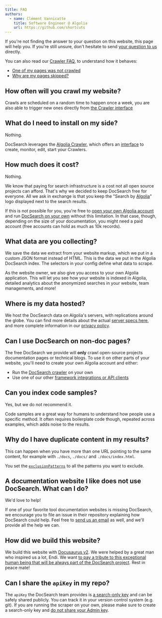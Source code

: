 ```yaml
---
title: FAQ
authors:
  - name: Clément Vannicatte
    title: Software Engineer @ Algolia
    url: https://github.com/shortcuts
---
```


If you're not finding the answer to your question on this website, this page will help you. If you're still unsure, don't hesitate to send [your question to us][1] directly.

You can also read our [Crawler FAQ][17], to understand how it behaves:

- [One of my pages was not crawled][15]
- [Why are my pages skipped?][16]

## How often will you crawl my website?

Crawls are scheduled on a random time to happen once a week, you are also able to trigger new ones directly from [the Crawler interface][2]

## What do I need to install on my side?

Nothing.

DocSearch leverages the [Algolia Crawler][3], which offers an [interface][2] to create, monitor, edit, start your Crawlers.

## How much does it cost?

Nothing.

We know that paying for search infrastructure is a cost not all open source projects can afford. That's why we decided to keep DocSearch free for everyone. All we ask in exchange is that you keep the "Search by [Algolia][4]" logo displayed next to the search results.

If this is not possible for you, you're free to [open your own Algolia account][5] and run [DocSearch on your own][6] without this limitation. In that case, though, depending on the size of your documentation, you might need a paid account (free accounts can hold as much as 10k records).

## What data are you collecting?

We save the data we extract from your website markup, which we put in a custom JSON format instead of HTML. This is the data we put in the Algolia DocSearch index. The selectors in your config define what data to scrape.

As the website owner, we also give you access to your own Algolia application. This will let you see how your website is indexed in Algolia, detailed analytics about the anonymized searches in your website, team managements, and more!

## Where is my data hosted?

We host the DocSearch data on Algolia's servers, with replications around the globe. You can find more details about the actual [server specs here][7], and more complete information in our [privacy policy][8].

## Can I use DocSearch on non-doc pages?

The free DocSearch we provide will **only** crawl open-source projects documentation pages or technical blogs. To use it on other parts of your website, you'll need to create your own Algolia account and either:

- Run the [DocSearch crawler][6] on your own
- Use one of our other [framework integrations or API clients][9]

## Can you index code samples?

Yes, but we do not recommend it.

Code samples are a great way for humans to understand how people use a specific method. It often requires boilerplate code though, repeated across examples, which adds noise to the results.

## Why do I have duplicate content in my results?

This can happen when you have more than one URL pointing to the same content, for example with `./docs`, `./docs/` and `./docs/index.html`.

You set the [`exclusionPatterns`][10] to all the patterns you want to exclude.

## A documentation website I like does not use DocSearch. What can I do?

We'd love to help!

If one of your favorite tool documentation websites is missing DocSearch, we encourage you to file an issue in their repository explaining how DocSearch could help. Feel free to [send us an email][1] as well, and we'll provide all the help we can.

## How did we build this website?

We build this website with [Docusaurus v2][11]. We were helped by a great man who inspired us a lot, Endi. We want [to pay a tribute to this exceptional human being that will be always part of the DocSearch project][12]. Rest in peace mate!

## Can I share the `apiKey` in my repo?

The `apiKey` the DocSearch team provides is [a search-only key][13] and can be safely shared publicly. You can track it in your version control system (e.g. git). If you are running the scraper on your own, please make sure to create a search-only key and [do not share your Admin key][14].

[1]: mailto:docsearch@algolia.com
[2]: https://crawler.algolia.com/
[3]: https://www.algolia.com/products/search-and-discovery/crawler/
[4]: https://www.algolia.com/
[5]: https://www.algolia.com/pricing
[6]: legacy/run-your-own
[7]: https://www.algolia.com/doc/guides/infrastructure/servers/
[8]: https://www.algolia.com/policies/privacy
[9]: https://www.algolia.com/doc/api-client/getting-started/install/javascript/?client=javascript
[10]: https://www.algolia.com/doc/tools/crawler/apis/configuration/exclusion-patterns/
[11]: https://docusaurus.io/
[12]: https://docusaurus.io/blog/2020/01/07/tribute-to-endi
[13]: https://www.algolia.com/doc/guides/security/api-keys/#search-only-api-key
[14]: https://www.algolia.com/doc/guides/security/api-keys/#admin-api-key
[15]: https://www.algolia.com/doc/tools/crawler/troubleshooting/faq/#one-of-my-pages-was-not-crawled
[16]: https://www.algolia.com/doc/tools/crawler/troubleshooting/faq/#when-are-pages-skipped-or-ignored
[17]: https://www.algolia.com/doc/tools/crawler/troubleshooting/faq
